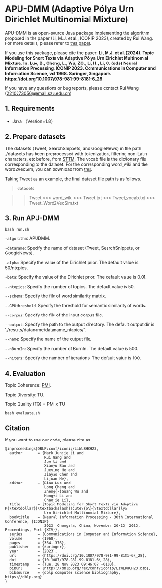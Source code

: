 # APU-DMM (Adaptive Pólya Urn Dirichlet Multinomial Mixture)
APU-DMM is an open-source Java package implementing the algorithm proposed in the paper (Li, M.J. et al., ICONIP 2023), created by Rui Wang. For more details, please refer to [this paper](https://link.springer.com/chapter/10.1007/978-981-99-8181-6_28).

If you use this package, please cite the paper: **Li, M.J. et al. (2024). Topic Modeling for Short Texts via Adaptive Pólya Urn Dirichlet Multinomial Mixture. In: Luo, B., Cheng, L., Wu, ZG., Li, H., Li, C. (eds) Neural Information Processing. ICONIP 2023. Communications in Computer and Information Science, vol 1968. Springer, Singapore. https://doi.org/10.1007/978-981-99-8181-6_28**

If you have any questions or bug reports, please contact Rui Wang (2210273056@email.szu.edu.cn).

## 1. Requirements

- Java （Version=1.8）

## 2. Prepare datasets
The datasets (Tweet, SearchSnippets, and GoogleNews) in the path ./datasets has been preprocessed with tokenization, filtering non-Latin characters, etc before, from [STTM](https://github.com/qiang2100/STTM). The vocab file is the dictionary file corresponding to the dataset. For the corresponding word_wiki and the word2VecSim, you can download from [this](https://drive.google.com/drive/folders/1RhvgiD57TDy4Ea6ZsTAFubI7i7QlaPpD?usp=sharing). 

Taking Tweet as an example, the final dataset file path is as follows.

>datasets

>> Tweet
	>>> word_wiki
	>>> Tweet.txt
	>>> Tweet_vocab.txt
	>>> Tweet_Word2VecSim.txt

## 3. Run APU-DMM
    bash run.sh

`-algorithm`: APUDMM.

`-dataname`: Specify the name of dataset (Tweet, SearchSnippets, or GoogleNews).

`-alpha`: Specify the value of the Dirichlet prior. The default value is 50/ntopics.

`-beta`: Specify the value of the Dirichlet prior. The default value is 0.01.

`--ntopics`: Specify the number of topics. The default value is 50.

`--schema`: Specify the file of word similarity matrix.

`--GPUthreshold`: Specify the threshold for semantic similarity of words.

`--corpus`: Specify the file of the input corpus file.

`--output`: Specify the path to the output directory. The default output dir is './results/dataname/dataname_ntopics/'.

`--name`: Specify the name of the output file.

`--nBurnIn`: Specify the number of BurnIn. The default value is 500.

`--niters`: Specify the number of iterations.  The default value is 100.

## 4. Evaluation
Topic Coherence: [PMI](https://github.com/jhlau/topic_interpretability).

Topic Diversity: TU.

Topic Quality (TQ) = PMI x TU

    bash evaluate.sh


## Citation
If you want to use our code, please cite as

	@inproceedings{DBLP:conf/iconip/LiWLBHCH23,
	  author       = {Mark Junjie Li and
	                  Rui Wang and
	                  Jun Li and
	                  Xianyu Bao and
	                  Jueying He and
	                  Jiayao Chen and
	                  Lijuan He},
	  editor       = {Biao Luo and
	                  Long Cheng and
	                  Zheng{-}Guang Wu and
	                  Hongyi Li and
	                  Chaojie Li},
	  title        = {Topic Modeling for Short Texts via Adaptive P{\textdollar}{\textbackslash}acute\{o\}{\textdollar}lya
	                  Urn Dirichlet Multinomial Mixture},
	  booktitle    = {Neural Information Processing - 30th International Conference, {ICONIP}
	                  2023, Changsha, China, November 20-23, 2023, Proceedings, Part {XIV}},
	  series       = {Communications in Computer and Information Science},
	  volume       = {1968},
	  pages        = {364--376},
	  publisher    = {Springer},
	  year         = {2023},
	  url          = {https://doi.org/10.1007/978-981-99-8181-6\_28},
	  doi          = {10.1007/978-981-99-8181-6\_28},
	  timestamp    = {Tue, 28 Nov 2023 09:46:07 +0100},
	  biburl       = {https://dblp.org/rec/conf/iconip/LiWLBHCH23.bib},
	  bibsource    = {dblp computer science bibliography, https://dblp.org}
	}

